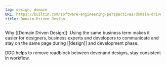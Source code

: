 ```yaml
---
tag: design, domain
URL: https://builtin.com/software-engineering-perspectives/domain-driven-design
title: Domain-Driven Design
---
```


Why [[Domain Driven Design]]: Using the same business term makes it easier for designers, business experts and developers to communicate and stay on the same page during [[design]] and development phase. 

DDD helps to remove roadblock between devenand designs, stay consistent in workflow.

